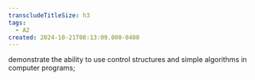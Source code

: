 ```yaml
---
transcludeTitleSize: h3
tags:
  - A2
created: 2024-10-21T08:13:09.000-0400
---
```

demonstrate the ability to use control structures and simple algorithms in computer programs;